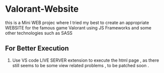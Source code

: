 # Valorant-Website

this is a Mini WEB projec where I tried my best to create an appropriate WEBSITE for the famous game Valorant using JS Frameworks and some other technologies such as SASS

## For Better Execution 

1. Use VS code LIVE SERVER extension to execute the html page , as there still seems to be some view related problems , to be patched soon .
